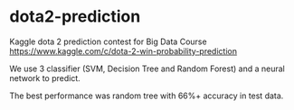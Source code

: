 # dota2-prediction
Kaggle dota 2 prediction contest for Big Data Course
https://www.kaggle.com/c/dota-2-win-probability-prediction

We use 3 classifier (SVM, Decision Tree and Random Forest) and a neural network to predict.

The best performance was random tree with 66%+ accuracy in test data.
